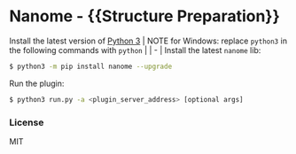 # Nanome - {{Structure Preparation}}
Install the latest version of [Python 3](https://www.python.org/downloads/)
| NOTE for Windows: replace `python3` in the following commands with `python` |
| - |
Install the latest `nanome` lib:
```sh
$ python3 -m pip install nanome --upgrade
```
Run the plugin:
```sh
$ python3 run.py -a <plugin_server_address> [optional args]
```
### License
MIT